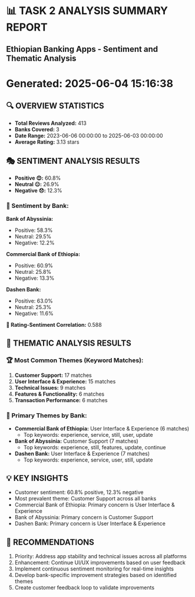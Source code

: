 # 📊 TASK 2 ANALYSIS SUMMARY REPORT
## Ethiopian Banking Apps - Sentiment and Thematic Analysis
**Generated:** 2025-06-04 15:16:38
================================================================================

## 🔍 OVERVIEW STATISTICS
- **Total Reviews Analyzed:** 413
- **Banks Covered:** 3
- **Date Range:** 2023-06-06 00:00:00 to 2025-06-03 00:00:00
- **Average Rating:** 3.13 stars

## 🎭 SENTIMENT ANALYSIS RESULTS
- **Positive 😊:** 60.8%
- **Neutral 😐:** 26.9%
- **Negative 😞:** 12.3%

### 🏦 Sentiment by Bank:

**Bank of Abyssinia:**
  - Positive: 58.3%
  - Neutral: 29.5%
  - Negative: 12.2%

**Commercial Bank of Ethiopia:**
  - Positive: 60.9%
  - Neutral: 25.8%
  - Negative: 13.3%

**Dashen Bank:**
  - Positive: 63.0%
  - Neutral: 25.3%
  - Negative: 11.6%

**🔗 Rating-Sentiment Correlation:** 0.588

## 🎪 THEMATIC ANALYSIS RESULTS

### 🏆 Most Common Themes (Keyword Matches):
1. **Customer Support:** 17 matches
2. **User Interface & Experience:** 15 matches
3. **Technical Issues:** 9 matches
4. **Features & Functionality:** 6 matches
5. **Transaction Performance:** 6 matches

### 🏦 Primary Themes by Bank:
- **Commercial Bank of Ethiopia:** User Interface & Experience (6 matches)
  - Top keywords: experience, service, still, user, update
- **Bank of Abyssinia:** Customer Support (7 matches)
  - Top keywords: experience, still, features, update, continue
- **Dashen Bank:** User Interface & Experience (7 matches)
  - Top keywords: experience, service, user, still, update

## 💡 KEY INSIGHTS
- Customer sentiment: 60.8% positive, 12.3% negative
- Most prevalent theme: Customer Support across all banks
- Commercial Bank of Ethiopia: Primary concern is User Interface & Experience
- Bank of Abyssinia: Primary concern is Customer Support
- Dashen Bank: Primary concern is User Interface & Experience

## 🎯 RECOMMENDATIONS
1. Priority: Address app stability and technical issues across all platforms
2. Enhancement: Continue UI/UX improvements based on user feedback
3. Implement continuous sentiment monitoring for real-time insights
4. Develop bank-specific improvement strategies based on identified themes
5. Create customer feedback loop to validate improvements